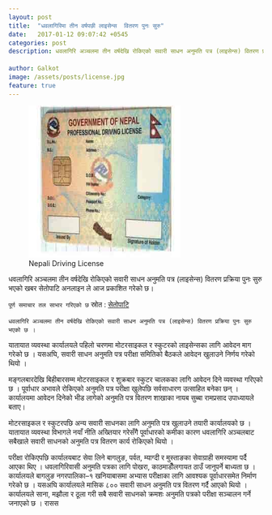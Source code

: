 ```yaml
---
layout: post
title:  "धवलागिरिमा तीन वर्षपछी लाइसेन्स  वितरण पुनः सुरु"
date:   2017-01-12 09:07:42 +0545
categories: post
description: धवलागिरि अञ्चलमा तीन वर्षदेखि रोकिएको सवारी साधन अनुमति पत्र (लाइसेन्स) वितरण प्रक्रिया पुनः सुरु भएको छ ...| Galkot News, Khabar, Information

author: Galkot
image: /assets/posts/license.jpg
feature: true
---
```


<figure><img src="/assets/posts/license.jpg"><figcaption>Nepali Driving License</figcaption></figure>

धवलागिरि अञ्चलमा तीन वर्षदेखि रोकिएको सवारी साधन अनुमति पत्र (लाइसेन्स) वितरण प्रक्रिया पुनः सुरु भएको खबर सेतोपाटि अनलाइन ले आज प्रकाशित गरेको छ। 

`पूर्ण समाचार तल साभार गरिएको छ` स्रोत : [सेतोपाटि](http://setopati.com/)
 
`धवलागिरि अञ्चलमा तीन वर्षदेखि रोकिएको सवारी साधन अनुमति पत्र (लाइसेन्स) वितरण प्रक्रिया पुनः सुरु भएको छ ।`

यातायात व्यवस्था कार्यालयले पहिलो चरणमा मोटरसाइकल र स्कुटरको लाइसेन्सका लागि आवेदन माग गरेको छ । यसअघि, सवारी साधन अनुमति पत्र परीक्षा समितिको बैठकले आवेदन खुलाउने निर्णय गरेको थियो । 
 
मङ्गलबारदेखि बिहीबारसम्म मोटरसाइकल र शुक्रबार स्कुटर चालकका लागि आवेदन दिने व्यवस्था गरिएको छ । पूर्वाधार अभावले रोकिएको अनुमति पत्र परीक्षा खुलेपछि सर्वसाधारण उत्साहित बनेका छन् । कार्यालयमा आवेदन दिनेको भीड लागेको अनुमति पत्र वितरण शाखाका नायब सुब्बा रामप्रसाद उपाध्यायले बताए।
 
मोटरसाइकल र स्कुटरपछि अन्य सवारी साधनका लागि अनुमति पत्र खुलाउने तयारी कार्यालयको छ । यातायात व्यवस्था विभागले नयाँ नीति अख्तियार गरेसँगै पूर्वाधारको कमीका कारण धवलागिरि अञ्चलबाट सबैखाले सवारी साधनको अनुमति पत्र वितरण कार्य रोकिएको थियो । 
 
परीक्षा रोकिएपछि कार्यालयबाट सेवा लिने बागलुङ, पर्वत, म्याग्दी र मुस्ताङका सेवाग्राही समस्यामा पर्दै आएका थिए । धवलागिरिवासी अनुमति पत्रका लागि पोखरा, काठमाडौँलगायत ठाउँ जानुपर्ने बाध्यता छ । कार्यालयले बागलुङ नगरपालिका–१ खनियाबासमा अभ्यास परीक्षाका लागि आवश्यक पूर्वाधारसमेत निर्माण गरेको छ । यसअघि कार्यालयले मासिक ८०० सवारी साधन अनुमति पत्र वितरण गर्दै आएको थियो । कार्यालयले साना, मझौला र ठूला गरी सबै सवारी साधनको क्रमशः अनुमति पत्रको परीक्षा सञ्चालन गर्ने जनाएको छ । रासस 
